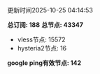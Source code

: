 更新时间2025-10-25 04:14:53

**总订阅: 188**
**总节点: 43347**
- vless节点: 15572
- hysteria2节点: 16

**google ping有效节点: 142**
